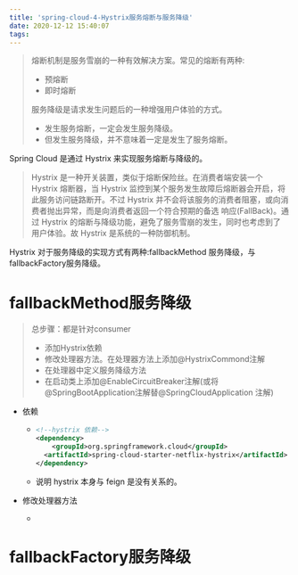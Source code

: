 ```yaml
---
title: 'spring-cloud-4-Hystrix服务熔断与服务降级'
date: 2020-12-12 15:40:07
tags:
---
```




> 熔断机制是服务雪崩的一种有效解决方案。常见的熔断有两种: 
>
> - 预熔断
> -  即时熔断
>
> 服务降级是请求发生问题后的一种增强用户体验的方式。
>
> - 发生服务熔断，一定会发生服务降级。
> - 但发生服务降级，并不意味着一定是发生了服务熔断。

Spring Cloud 是通过 Hystrix 来实现服务熔断与降级的。

> Hystrix 是一种开关装置，类似于熔断保险丝。在消费者端安装一个 Hystrix 熔断器，当 Hystrix 监控到某个服务发生故障后熔断器会开启，将此服务访问链路断开。不过 Hystrix 并不会将该服务的消费者阻塞，或向消费者抛出异常，而是向消费者返回一个符合预期的备选 响应(FallBack)。通过 Hystrix 的熔断与降级功能，避免了服务雪崩的发生，同时也考虑到了 用户体验。故 Hystrix 是系统的一种防御机制。

Hystrix 对于服务降级的实现方式有两种:fallbackMethod 服务降级，与 fallbackFactory服务降级。

# fallbackMethod服务降级

> 总步骤：都是针对consumer
>
> - 添加Hystrix依赖
> - 修改处理器方法。在处理器方法上添加@HystrixCommond注解
> - 在处理器中定义服务降级方法
> - 在启动类上添加@EnableCircuitBreaker注解(或将@SpringBootApplication注解替@SpringCloudApplication 注解)

- 依赖

  - ```xml
    <!--hystrix 依赖--> 
    <dependency>
    	<groupId>org.springframework.cloud</groupId> 
      <artifactId>spring-cloud-starter-netflix-hystrix</artifactId>
    </dependency>
    ```

  - 说明 hystrix 本身与 feign 是没有关系的。

- 修改处理器方法

  - ```
    
    ```

    

# fallbackFactory服务降级